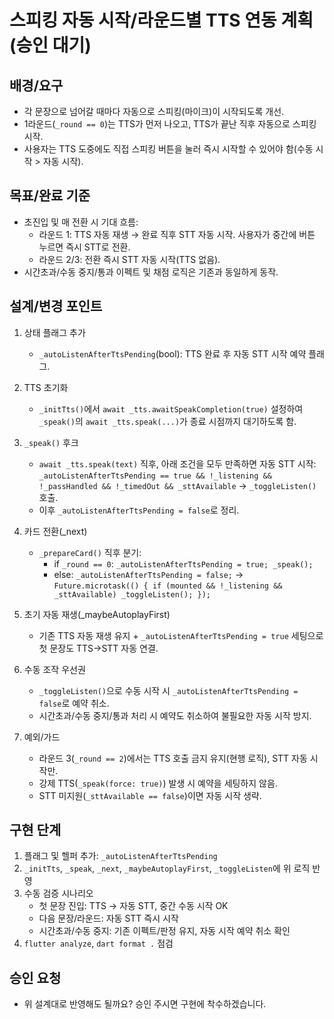 # 스피킹 자동 시작/라운드별 TTS 연동 계획 (승인 대기)

## 배경/요구
- 각 문장으로 넘어갈 때마다 자동으로 스피킹(마이크)이 시작되도록 개선.
- 1라운드(`_round == 0`)는 TTS가 먼저 나오고, TTS가 끝난 직후 자동으로 스피킹 시작.
- 사용자는 TTS 도중에도 직접 스피킹 버튼을 눌러 즉시 시작할 수 있어야 함(수동 시작 > 자동 시작).

## 목표/완료 기준
- 초진입 및 매 전환 시 기대 흐름:
  - 라운드 1: TTS 자동 재생 → 완료 직후 STT 자동 시작. 사용자가 중간에 버튼 누르면 즉시 STT로 전환.
  - 라운드 2/3: 전환 즉시 STT 자동 시작(TTS 없음).
- 시간초과/수동 중지/통과 이펙트 및 채점 로직은 기존과 동일하게 동작.

## 설계/변경 포인트
1) 상태 플래그 추가
   - `_autoListenAfterTtsPending`(bool): TTS 완료 후 자동 STT 시작 예약 플래그.

2) TTS 초기화
   - `_initTts()`에서 `await _tts.awaitSpeakCompletion(true)` 설정하여 `_speak()`의 `await _tts.speak(...)`가 종료 시점까지 대기하도록 함.

3) `_speak()` 후크
   - `await _tts.speak(text)` 직후, 아래 조건을 모두 만족하면 자동 STT 시작: `_autoListenAfterTtsPending == true && !_listening && !_passHandled && !_timedOut && _sttAvailable` → `_toggleListen()` 호출.
   - 이후 `_autoListenAfterTtsPending = false`로 정리.

4) 카드 전환(_next)
   - `_prepareCard()` 직후 분기:
     - if `_round == 0`: `_autoListenAfterTtsPending = true; _speak();`
     - else: `_autoListenAfterTtsPending = false;` → `Future.microtask(() { if (mounted && !_listening && _sttAvailable) _toggleListen(); });`

5) 초기 자동 재생(_maybeAutoplayFirst)
   - 기존 TTS 자동 재생 유지 + `_autoListenAfterTtsPending = true` 세팅으로 첫 문장도 TTS→STT 자동 연결.

6) 수동 조작 우선권
   - `_toggleListen()`으로 수동 시작 시 `_autoListenAfterTtsPending = false`로 예약 취소.
   - 시간초과/수동 중지/통과 처리 시 예약도 취소하여 불필요한 자동 시작 방지.

7) 예외/가드
   - 라운드 3(`_round == 2`)에서는 TTS 호출 금지 유지(현행 로직), STT 자동 시작만.
   - 강제 TTS(`_speak(force: true)`) 발생 시 예약을 세팅하지 않음.
   - STT 미지원(`_sttAvailable == false`)이면 자동 시작 생략.

## 구현 단계
1) 플래그 및 헬퍼 추가: `_autoListenAfterTtsPending`
2) `_initTts`, `_speak`, `_next`, `_maybeAutoplayFirst`, `_toggleListen`에 위 로직 반영
3) 수동 검증 시나리오
   - 첫 문장 진입: TTS → 자동 STT, 중간 수동 시작 OK
   - 다음 문장/라운드: 자동 STT 즉시 시작
   - 시간초과/수동 중지: 기존 이펙트/판정 유지, 자동 시작 예약 취소 확인
4) `flutter analyze`, `dart format .` 점검

## 승인 요청
- 위 설계대로 반영해도 될까요? 승인 주시면 구현에 착수하겠습니다.

